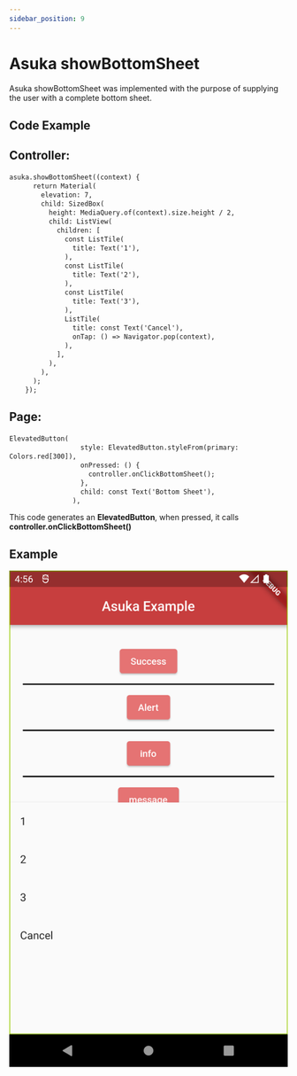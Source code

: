 ```yaml
---
sidebar_position: 9
---
```


# Asuka showBottomSheet

Asuka showBottomSheet was implemented with the purpose of supplying the user with a complete bottom sheet.

## Code Example

## Controller:

```
asuka.showBottomSheet((context) {
      return Material(
        elevation: 7,
        child: SizedBox(
          height: MediaQuery.of(context).size.height / 2,
          child: ListView(
            children: [
              const ListTile(
                title: Text('1'),
              ),
              const ListTile(
                title: Text('2'),
              ),
              const ListTile(
                title: Text('3'),
              ),
              ListTile(
                title: const Text('Cancel'),
                onTap: () => Navigator.pop(context),
              ),
            ],
          ),
        ),
      );
    });
```

## Page:

```
ElevatedButton(
                  style: ElevatedButton.styleFrom(primary: Colors.red[300]),
                  onPressed: () {
                    controller.onClickBottomSheet();
                  },
                  child: const Text('Bottom Sheet'),
                ),
```

This code generates an **ElevatedButton**, when pressed, it calls **controller.onClickBottomSheet()**

## Example

![showSnackBar](.\assets\img\bottomsheet.png)

